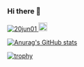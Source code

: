 ### Hi there 👋

<p align="left">
  <a href="https://github.com/20jun01/">
    <img src="https://komarev.com/ghpvc/?username=20jun01" alt="20jun01" />
  </a>
  
  <a href="https://github.com/20jun01">
    <img height="20" src="https://img.shields.io/github/followers/20jun01?label=follow&logo=github&style=flat" />
  </a>
</p>

[![Anurag's GitHub stats](https://github-readme-stats.vercel.app/api?username=20jun01&count_private=true&show_icons=true&theme=transparent)](https://github.com/anuraghazra/github-readme-stats)

[![trophy](https://github-profile-trophy.vercel.app/?username=20jun01&theme=onedark)](https://github.com/ryo-ma/github-profile-trophy)
